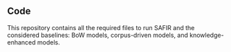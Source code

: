 ## Code

This repository contains all the required files to run SAFIR and the considered baselines: BoW models, corpus-driven models, and knowledge-enhanced models.
